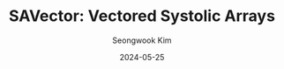 ---
layout: publication_info  # FIXED! DO NOT CHANGE!
author: "Seongwook Kim"   # your name (do not specify the publication authors, please specify publication authors at "pub_authors")
title:  "SAVector: Vectored Systolic Arrays"  # publication title
date:   2024-05-25  # publication date (not the blog posting date...)
    
params:
    pub_authors:  # publication authors
        - "Sangun Choi"
        - "Seongjun Park"
        - "Jaeyoung Park"
        - "Jongmin Kim"
        - "Gunjae Koo"
        - "/members/seokin_hong"
        - "Myungkuk Yoon"
        - "Yunho Oh"

    pub_venue: "IEEE Access"  # full venue name (conference and journal name)

    pub_url: https://ieeexplore.ieee.org/abstract/document/10477427  # URL to get access to the publication (comment this line if you don't have publicaiton URL)
    # pub_thumbnail: "thumbnail.png"  # image of the thumbnail (comment this line if you don't have any thumbnail to reveal)

    pub_abstract: |  # abstract of your publication
        Conventional DNN inference accelerators are designed with a few (up to four) large systolic arrays. As such a scale-up architecture often suffers from low utilization, a scale-out architecture, in which a single accelerator has tens of pods and each pod has a small systolic array, has been proposed. While the scale-out architecture is promising, it still incurs increasing off-chip memory access as the pods are supposed to access the duplicate tiles of tensors. Prior work has proposed a shared buffer structure to address the problem, but those architectures suffer from performance degradation due to shared buffer access latency. We make an observation that all the pods access the same rows of input and weights within a short time window. With the observation, we propose a new inference accelerator architecture, called Vectored Systolic Arrays (SAVector). SAVector consists of a new two-level on-chip buffer architecture and a tensor tile scheduling technique. In the new buffer architecture, global buffers are shared by all the pods and they keep the rows shared by the pods. And each pod has a tiny dedicated buffer. SAVector monitors the memory access behavior and timely determines to prefetch the data and flush it. In our evaluation, SAVector exhibits a very similar off-chip memory access count to the scale-up architecture and achieves 52% energy-delay-product (EDP) reduction. Also, SAVector achieves 27% EDP reduction over prior work by mitigating performance degradation from global buffer access latency.

    pub_keywords:  # keywords of your publication
        - Computer architecture
        - Systolic arrays
        - Artificial neural networks
        - Random access memory
        - Tensors
        - System-on-chip
        - Arrays
        - Inference algorithms
        - Energy efficiency
        - Inference accelerator
        - on-chip buffer

    # Publication Classes: choose one of the class specified below (see more details at "config.yaml")
    #   - ACC : Accelerator
    #   - MS  : Memory System
    #   - CA  : Computer Architecture
    #   - OS  : Operating Systems
    #   - NDP : Near Data Processing / Processing In Memory
    pub_class: "ACC"  # choose any class of the publication
---